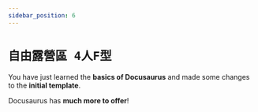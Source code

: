 ```yaml
---
sidebar_position: 6
---
```


# `自由露營區 4人F型`

You have just learned the **basics of Docusaurus** and made some changes to the **initial template**.

Docusaurus has **much more to offer**!
